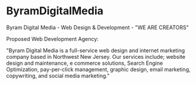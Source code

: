 # ByramDigitalMedia
Byram Digital Media - Web Design &amp; Development - "WE ARE CREATORS"

Proposed Web Development Agency:

"Byram Digital Media is a full-service web design and internet marketing company based in
                        Northwest New Jersey. Our services include; website design and maintenance, e commerce solutions,
                        Search Engine Optimization, pay-per-click management, graphic design, email marketing,
                        copywriting, and social media marketing."
